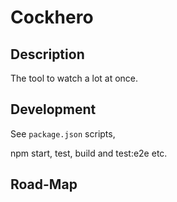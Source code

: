 # Cockhero

## Description
The tool to watch a lot at once.

## Development
See ````package.json```` scripts,

npm start, test, build and test:e2e etc.

## Road-Map


